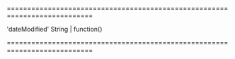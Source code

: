 ===========================================================================
<!--default-->'dateModified'<!--/default-->
<!--type-->String | function()<!--/type-->
===========================================================================

<!--shortDescription-->

<!--/shortDescription-->

<!--fullDescription-->

<!--/fullDescription-->